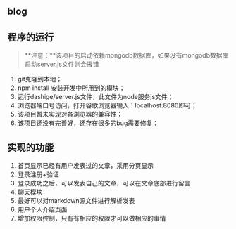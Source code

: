 ## blog 
## 程序的运行
> **注意：**该项目的启动依赖mongodb数据库，如果没有mongodb数据库启动server.js文件则会报错
1. git克隆到本地；
2. npm install 安装开发中所用到的模块；
3. 运行dashige/server.js文件，此文件为node服务js文件；
4. 浏览器端口号访问，打开谷歌浏览器输入：localhost:8080即可；
5. 该项目暂未实现对各浏览器的兼容性；
6. 该项目还没有完善好，还存在很多的bug需要修复；

## 实现的功能
1. 首页显示已经有用户发表过的文章，采用分页显示
2. 登录注册+验证
3. 登录成功之后，可以发表自己的文章，可以在文章底部进行留言
4. 聊天模块
5. 最好可以对markdown源文件进行解析发表
6. 用户个人介绍页面
7. 增加权限控制，只有有相应的权限才可以做相应的事情

